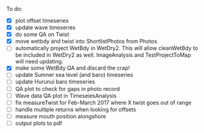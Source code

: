 To do:
- [x] plot offset timeseries
- [x] update wave timeseries
- [x] do some QA on Twist
- [x] move wetbdy and twist into ShortlistPhotos from Photos
- [ ] automatically project WetBdy in WetDry2. This will allow cleanWetBdy to be
      included in WetDry2 as well. ImageAnalysis and TestProjectToMap will need 
      updating.
- [x] make some WetBdy QA and discard the crap!
- [ ] update Sumner sea level (and baro) timeseries
- [ ] update Hurunui baro timeseries
- [ ] QA plot to check for gaps in photo record
- [ ] Wave data QA plot in TimeseiesAnalysis
- [ ] fix measureTwist for Feb-March 2017 where X twist goes out of range
- [ ] handle multiple returns when looking for offsets
- [ ] measure mouth position alongshore
- [ ] output plots to pdf